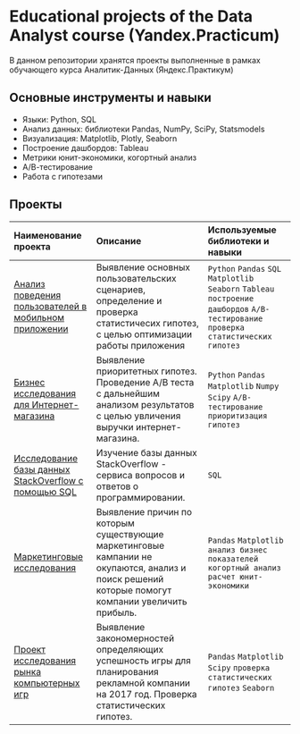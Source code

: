 # Educational projects of the Data Analyst course (Yandex.Practicum) #

В данном репозитории хранятся проекты выполненные в рамках обучающего курса Аналитик-Данных (Яндекс.Практикум)

## Основные инструменты и навыки

- Языки: Python, SQL
- Анализ данных: библиотеки Pandas, NumPy, SciPy, Statsmodels
-	Визуализация: Matplotlib, Plotly, Seaborn
-	Построение дашбордов: Tableau
-	Метрики юнит-экономики, когортный анализ
-	А/В-тестирование
-	Работа с гипотезами

## Проекты
| Наименование проекта | Описание | Используемые библиотеки и навыки | 
| :---------------------- | :---------------------- | :---------------------- |
| [Анализ поведения пользователей в мобильном приложении](https://github.com/Victoria-Shk/Projects/tree/main/Mobile%20app%20analysis) | Выявление основных пользовательских сценариев, определение и проверка статистичесих гипотез, с целью оптимизации работы приложения | `Python` `Pandas` `SQL` `Matplotlib` `Seaborn` `Tableau` `построение дашбордов` `A/B-тестирование` `проверка статистических гипотез` |
| [Бизнес исследования для Интернет-магазина](https://github.com/Victoria-Shk/Projects/tree/main/Business%20research) | Выявление приоритетных гипотез. Проведение А/В теста с дальнейшим анализом результатов с целью увличения выручки интернет-магазина.  | `Python` `Pandas` `Matplotlib` `Numpy` `Scipy` `A/B-тестирование` `приоритизация гипотез` |
| [Исследование базы данных StackOverflow с помощью SQL](https://github.com/Victoria-Shk/Projects/tree/main/SQL%20) | Изучение базы данных StackOverflow - сервиса вопросов и ответов о программировании. | `SQL` |
| [Маркетинговые исследования](https://github.com/Victoria-Shk/Projects/tree/main/Marketing%20research) | Выявление причин по которым существующие маркетинговые кампании не окупаются,  анализ и поиск решений которые помогут компании увеличить прибыль. | `Pandas` `Matplotlib` `анализ бизнес показателей` `когортный анализ` `расчет юнит-экономики`|
| [Проект исследования рынка компьютерных игр](https://github.com/Victoria-Shk/Projects/tree/main/Games%20market%20analysis) | Выявление закономерностей определяющих успешность игры для планирования рекламной компании на 2017 год. Проверка статистических гипотез.| `Pandas` `Matplotlib` `Scipy` `проверка статистических гипотез` `Seaborn`|


